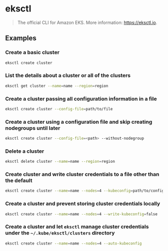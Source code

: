 # eksctl

> The official CLI for Amazon EKS. More information: <https://eksctl.io>.

## Examples

### Create a basic cluster

```bash
eksctl create cluster
```

### List the details about a cluster or all of the clusters

```bash
eksctl get cluster --name=name --region=region
```

### Create a cluster passing all configuration information in a file

```bash
eksctl create cluster --config-file=path/to/file
```

### Create a cluster using a configuration file and skip creating nodegroups until later

```bash
eksctl create cluster --config-file=<path> --without-nodegroup
```

### Delete a cluster

```bash
eksctl delete cluster --name=name --region=region
```

### Create cluster and write cluster credentials to a file other than the default

```bash
eksctl create cluster --name=name --nodes=4 --kubeconfig=path/to/config.yaml
```

### Create a cluster and prevent storing cluster credentials locally

```bash
eksctl create cluster --name=name --nodes=4 --write-kubeconfig=false
```

### Create a cluster and let `eksctl` manage cluster credentials under the `~/.kube/eksctl/clusters` directory

```bash
eksctl create cluster --name=name --nodes=4 --auto-kubeconfig
```
